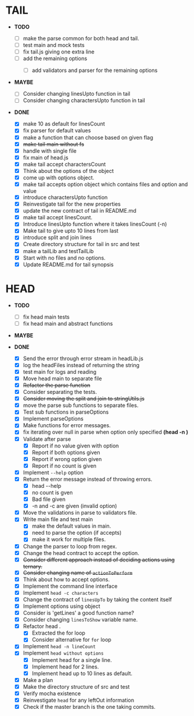 # TAIL

  * **TODO**

    - [ ] make the parse common for both head and tail.
    - [ ] test main and mock tests
    - [ ] fix tail.js giving one extra line
    - [ ] add the remaining options
      - [ ] add validators and parser for the remaining options


  * **MAYBE**

    - [ ] Consider changing linesUpto function in tail
    - [ ] Consider changing charactersUpto function in tail

  * **DONE**

    - [x] make 10 as default for linesCount
    - [x] fix parser for default values
    - [x] make a function that can choose based on given flag
    - [x] ~~make tail main without fs~~
    - [x] handle with single file
    - [x] fix main of head.js
    - [x] make tail accept charactersCount
    - [x] Think about the options of the object
    - [x] come up with options object.
    - [x] make tail accepts option object which contains files and option and value
    - [x] introduce charactersUpto function
    - [x] Reinvestigate tail for the new properties
    - [x] update the new contract of tail in README.md
    - [x] make tail accept linesCount.
    - [x] Introduce linesUpto function where it takes linesCount (-n)
    - [x] Make tail to give upto 10 lines from last
    - [x] introduce split and join lines
    - [x] Create directory structure for tail in src and test
    - [x] make a tailLib and testTailLib
    - [x] Start with no files and no options.
    - [x] Update README.md for tail synopsis

# HEAD

  * **TODO**

    - [ ] fix head main tests
    - [ ] fix head main and abstract functions

  * **MAYBE**


  * **DONE**

    - [x] Send the error through error stream in headLib.js
    - [x] log the headFiles instead of returning the string
    - [x] test main for logs and reading
    - [x] Move head main to separate file
    - [x] ~~Refactor the parse function~~
    - [x] Consider separating the tests.
    - [x] ~~Consider moving the split and join to stringUtils.js~~
    - [x] move the parse sub functions to separate files.
    - [x] Test sub functions in parseOptions
    - [x] Implement parseOptions
    - [x] Make functions for error messages.
    - [x] fix iterating over null in parse when option only specified __(head -n )__
    - [x] Validate after parse
      - [x] Report if no value given with option
      - [x] Report if both options given
      - [x] Report if wrong option given
      - [x] Report if no count is given
    - [x] Implement `--help` option
    - [x] Return the error message instead of throwing errors.
      - [x] head --help
      - [x] no count is gven
      - [x] Bad file given
      - [x] -n and -c are given (invalid option)
    - [x] Move the validations in parse to validators file.
    - [x] Write main file and test main
      - [x] make the default values in main.
      - [x] need to parse the option (if accepts)
      - [x] make it work for multiple files.
    - [x] Change the parser to loop from regex.
    - [x] Change the head contract to accept the option.
    - [x] ~~Consider different approach instead of deciding actions using ternary.~~
    - [x] ~~Consider changing name of `actionToPerform`~~
    - [x] Think about how to accept options.
    - [x] Implement the command line interface
    - [x] Implement `head -c characters`
    - [x] Change the contract of `linesUpTo` by taking the content itself
    - [x] Implement options using object
    - [x] Consider is 'getLines' a good function name?
    - [x] Consider changing `linesToShow` variable name.
    - [x] Refactor head .
      - [x] Extracted the for loop
      - [x] Consider alternative for `for` loop
    - [x] Implement `head -n lineCount` 
    - [x] Implement `head without options`
      - [x] Implement head for a single line.
      - [x] Implement head for 2 lines.
      - [x] Implement head up to 10 lines as default.
    - [x] Make a plan
    - [x] Make the directory structure of src and test
    - [x] Verify mocha existence
    - [x] Reinvestigate `head` for any leftOut information
    - [x] Check if the master branch is the one taking commits.
